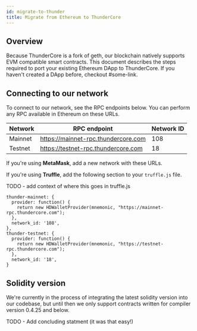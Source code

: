 ```yaml
---
id: migrate-to-thunder
title: Migrate from Ethereum to ThunderCore
---
```


## Overview

 Because ThunderCore is a fork of geth, our blockchain natively supports EVM compatible smart contracts. This document describes the steps required to port your existing Ethereum DApp to ThunderCore. If you haven't created a DApp before, checkout #some-link.

## Connecting to our network

To connect to our network, see the RPC endpoints below. You can perform any RPC available in Ethereum on these URLs.

Network|RPC endpoint                       |Network ID
-------|-----------------------------------|----------
Mainnet|https://mainnet-rpc.thundercore.com|108
Testnet|https://testnet-rpc.thundercore.com|18

If you're using **MetaMask**, add a new network with these URLs.

If you're using **Truffle**, add the following section to your `truffle.js` file.

TODO - add context of where this goes in truffle.js
```
thunder-mainnet: {
  provider: function() {
    return new HDWalletProvider(mnemonic, "https://mainnet-rpc.thundercore.com");
  },
  network_id: '108',
},
thunder-testnet: {
  provider: function() {
    return new HDWalletProvider(mnemonic, "https://testnet-rpc.thundercore.com");
  },
  network_id: '18',
}
```

## Solidity version

We're currently in the process of integrating the latest solidity version into our codebase, but until then we only support contracts written for compiler version 0.4.25 and below.

TODO - Add concluding statment (it was that easy!)